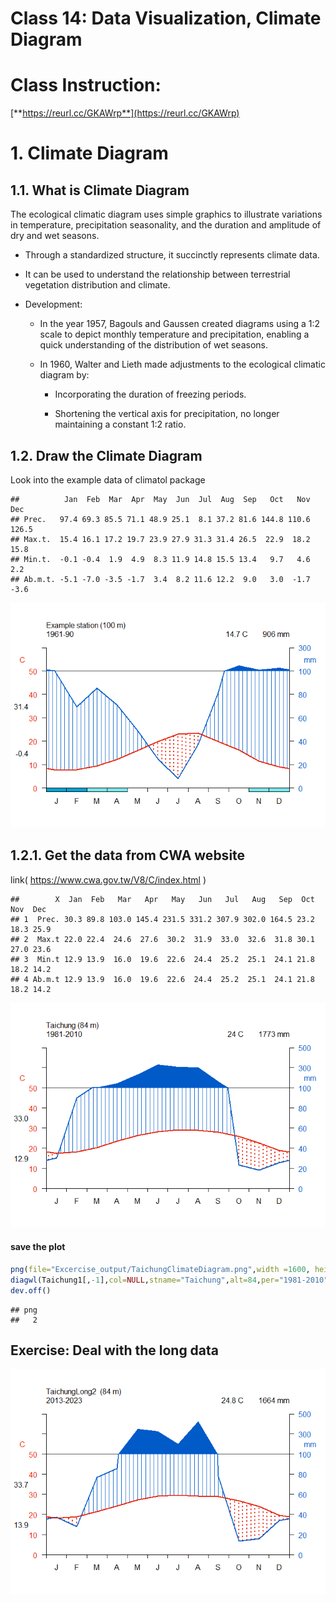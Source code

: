 # **Class 14: Data Visualization, Climate Diagram**

# Class Instruction:

[**https://reurl.cc/GKAWrp**](https://reurl.cc/GKAWrp)

# 1. Climate Diagram

## 1.1. What is Climate Diagram

The ecological climatic diagram uses simple graphics to illustrate
variations in temperature, precipitation seasonality, and the duration
and amplitude of dry and wet seasons.

-   Through a standardized structure, it succinctly represents climate
    data.

-   It can be used to understand the relationship between terrestrial
    vegetation distribution and climate.

-   Development:

    -   In the year 1957, Bagouls and Gaussen created diagrams using a
        1:2 scale to depict monthly temperature and precipitation,
        enabling a quick understanding of the distribution of wet
        seasons.

    -   In 1960, Walter and Lieth made adjustments to the ecological
        climatic diagram by:

        -   Incorporating the duration of freezing periods.

        -   Shortening the vertical axis for precipitation, no longer
            maintaining a constant 1:2 ratio.

## 1.2. Draw the Climate Diagram

Look into the example data of climatol package

    ##          Jan  Feb  Mar  Apr  May  Jun  Jul  Aug  Sep   Oct   Nov   Dec
    ## Prec.   97.4 69.3 85.5 71.1 48.9 25.1  8.1 37.2 81.6 144.8 110.6 126.5
    ## Max.t.  15.4 16.1 17.2 19.7 23.9 27.9 31.3 31.4 26.5  22.9  18.2  15.8
    ## Min.t.  -0.1 -0.4  1.9  4.9  8.3 11.9 14.8 15.5 13.4   9.7   4.6   2.2
    ## Ab.m.t. -5.1 -7.0 -3.5 -1.7  3.4  8.2 11.6 12.2  9.0   3.0  -1.7  -3.6

![](14_DataVisualize_ClimateDiagram_files/figure-markdown_github/unnamed-chunk-4-1.png)

## 1.2.1. Get the data from CWA website

link( <https://www.cwa.gov.tw/V8/C/index.html> )

    ##        X  Jan  Feb   Mar   Apr   May   Jun   Jul   Aug   Sep  Oct  Nov  Dec
    ## 1  Prec. 30.3 89.8 103.0 145.4 231.5 331.2 307.9 302.0 164.5 23.2 18.3 25.9
    ## 2  Max.t 22.0 22.4  24.6  27.6  30.2  31.9  33.0  32.6  31.8 30.1 27.0 23.6
    ## 3  Min.t 12.9 13.9  16.0  19.6  22.6  24.4  25.2  25.1  24.1 21.8 18.2 14.2
    ## 4 Ab.m.t 12.9 13.9  16.0  19.6  22.6  24.4  25.2  25.1  24.1 21.8 18.2 14.2

![](14_DataVisualize_ClimateDiagram_files/figure-markdown_github/unnamed-chunk-6-1.png)

#### save the plot

``` r
png(file="Excercise_output/TaichungClimateDiagram.png",width =1600, height= 1800,res=300)
diagwl(Taichung1[,-1],col=NULL,stname="Taichung",alt=84,per="1981-2010",mlab="en", shem=FALSE)
dev.off()
```

    ## png 
    ##   2

## Exercise: Deal with the long data

![](14_DataVisualize_ClimateDiagram_files/figure-markdown_github/unnamed-chunk-8-1.png)
